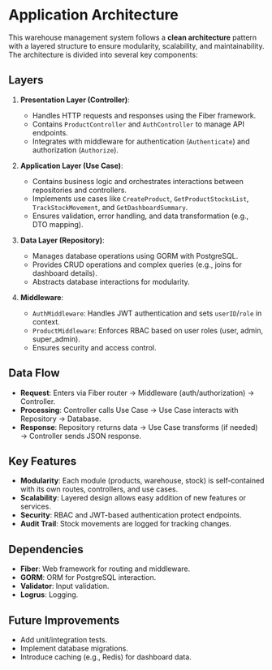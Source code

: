 # Application Architecture

This warehouse management system follows a **clean architecture** pattern with a layered structure to ensure modularity, scalability, and maintainability. The architecture is divided into several key components:

## Layers

1. **Presentation Layer (Controller)**:

   - Handles HTTP requests and responses using the Fiber framework.
   - Contains `ProductController` and `AuthController` to manage API endpoints.
   - Integrates with middleware for authentication (`Authenticate`) and authorization (`Authorize`).

2. **Application Layer (Use Case)**:

   - Contains business logic and orchestrates interactions between repositories and controllers.
   - Implements use cases like `CreateProduct`, `GetProductStocksList`, `TrackStockMovement`, and `GetDashboardSummary`.
   - Ensures validation, error handling, and data transformation (e.g., DTO mapping).

3. **Data Layer (Repository)**:

   - Manages database operations using GORM with PostgreSQL.
   - Provides CRUD operations and complex queries (e.g., joins for dashboard details).
   - Abstracts database interactions for modularity.

4. **Middleware**:
   - `AuthMiddleware`: Handles JWT authentication and sets `userID`/`role` in context.
   - `ProductMiddleware`: Enforces RBAC based on user roles (user, admin, super_admin).
   - Ensures security and access control.

## Data Flow

- **Request**: Enters via Fiber router → Middleware (auth/authorization) → Controller.
- **Processing**: Controller calls Use Case → Use Case interacts with Repository → Database.
- **Response**: Repository returns data → Use Case transforms (if needed) → Controller sends JSON response.

## Key Features

- **Modularity**: Each module (products, warehouse, stock) is self-contained with its own routes, controllers, and use cases.
- **Scalability**: Layered design allows easy addition of new features or services.
- **Security**: RBAC and JWT-based authentication protect endpoints.
- **Audit Trail**: Stock movements are logged for tracking changes.

## Dependencies

- **Fiber**: Web framework for routing and middleware.
- **GORM**: ORM for PostgreSQL interaction.
- **Validator**: Input validation.
- **Logrus**: Logging.

## Future Improvements

- Add unit/integration tests.
- Implement database migrations.
- Introduce caching (e.g., Redis) for dashboard data.
